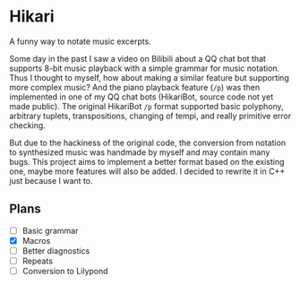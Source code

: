 # Hikari

A funny way to notate music excerpts.

Some day in the past I saw a video on Bilibili about a QQ chat bot that supports 8-bit music playback with a simple grammar for music notation. Thus I thought to myself, how about making a similar feature but supporting more complex music? And the piano playback feature (`/p`) was then implemented in one of my QQ chat bots (HikariBot, source code not yet made public). The original HikariBot `/p` format supported basic polyphony, arbitrary tuplets, transpositions, changing of tempi, and really primitive error checking.

But due to the hackiness of the original code, the conversion from notation to synthesized music was handmade by myself and may contain many bugs. This project aims to implement a better format based on the existing one, maybe more features will also be added. I decided to rewrite it in C++ just because I want to.

## Plans

- [ ] Basic grammar
- [x] Macros
- [ ] Better diagnostics
- [ ] Repeats
- [ ] Conversion to Lilypond
